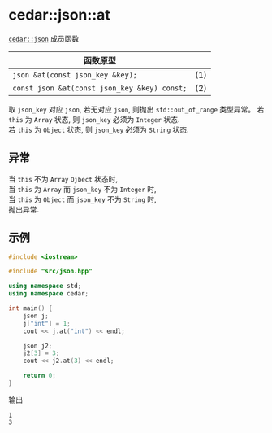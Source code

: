# cedar::json::at

[`cedar::json`](./cedar::json.md) 成员函数

| 函数原型                                     |     |
| -------------------------------------------- | --- |
| `json &at(const json_key &key);`             | (1) |
| `const json &at(const json_key &key) const;` | (2) |

取 `json_key` 对应 `json`, 若无对应 `json`, 则抛出 `std::out_of_range` 类型异常。
若 `this` 为 `Array` 状态, 则 `json_key` 必须为 `Integer` 状态.  
若 `this` 为 `Object` 状态, 则 `json_key` 必须为 `String` 状态.  

## 异常

当 `this` 不为 `Array` `Ojbect` 状态时,  
当 `this` 为 `Array` 而 `json_key` 不为 `Integer` 时,  
当 `this` 为 `Object` 而 `json_key` 不为 `String` 时,  
抛出异常.

## 示例

```cpp
#include <iostream>

#include "src/json.hpp"

using namespace std;
using namespace cedar;

int main() {
    json j;
    j["int"] = 1;
    cout << j.at("int") << endl;

    json j2;
    j2[3] = 3;
    cout << j2.at(3) << endl;

    return 0;
}
```

输出

```
1
3
```

